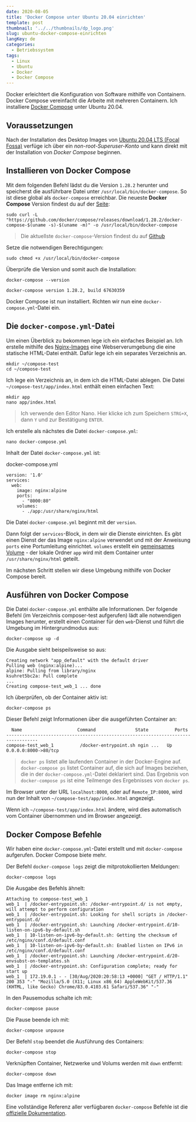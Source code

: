 ```yaml
---
date: 2020-08-05
title: 'Docker Compose unter Ubuntu 20.04 einrichten'
template: post
thumbnail: '../../thumbnails/dp_logo.png'
slug: ubuntu-docker-compose-einrichten
langKey: de
categories:
  - Betriebssystem
tags:
  - Linux
  - Ubuntu
  - Docker
  - Docker Compose
---
```


Docker erleichtert die Konfiguration von Software mithilfe von Containern. Docker Compose vereinfacht die Arbeite mit mehreren Containern. Ich installiere [Docker Compose](https://docs.docker.com/compose/) unter Ubuntu 20.04.

## Voraussetzungen

Nach der Installation des Desktop Images von [Ubuntu 20.04 LTS (Focal Fossa)](https://releases.ubuntu.com/20.04/) verfüge ich über ein _non-root-Superuser-Konto_ und kann direkt mit der Installation von _Docker Compose_ beginnen.

## Installieren von Docker Compose

Mit dem folgenden Befehl lädst du die Version `1.28.2` herunter und speicherst die ausführbare Datei unter `/usr/local/bin/docker-compose`. So ist diese global als `docker-compose` erreichbar. Die neueste **Docker Compose** Version findest du auf der [Seite](https://github.com/docker/compose/releases):

```
sudo curl -L "https://github.com/docker/compose/releases/download/1.28.2/docker-compose-$(uname -s)-$(uname -m)" -o /usr/local/bin/docker-compose
```

> Die aktuellste `docker-compose`-Version findest du auf [Github](https://github.com/docker/compose/releases)

Setze die notwendigen Berechtigungen:

```
sudo chmod +x /usr/local/bin/docker-compose
```

Überprüfe die Version und somit auch die Installation:

```
docker-compose --version

docker-compose version 1.28.2, build 67630359
```

Docker Compose ist nun installiert. Richten wir nun eine `docker-compose.yml`-Datei ein.

## Die `docker-compose.yml`-Datei

Um einen Überblick zu bekommen lege ich ein einfaches Beispiel an. Ich erstelle mithilfe des [Nginx-Images](https://hub.docker.com/_/nginx) eine Webserverumgebung die eine statische HTML-Datei enthält. Dafür lege ich ein separates Verzeichnis an.

```
mkdir ~/compose-test
cd ~/compose-test

```

Ich lege ein Verzeichnis an, in dem ich die HTML-Datei ablegen. Die Datei `~/compose-test/app/index.html` enthält einen einfachen Text:

```
mkdir app
nano app/index.html
```

> Ich verwende den Editor Nano. Hier klicke ich zum Speichern `STRG+X`, dann `Y` und zur Bestätigung `ENTER`.

Ich erstelle als nächstes die Datei `docker-compose.yml`:

```
nano docker-compose.yml

```

Inhalt der Datei `docker-compose.yml` ist:

docker-compose.yml

```
version: '1.0'
services:
  web:
    image: nginx:alpine
    ports:
      - "8000:80"
    volumes:
      - ./app:/usr/share/nginx/html

```

Die Datei `docker-compose.yml` beginnt mit der `version`.

Dann folgt der `services`-Block, in dem wir die Dienste einrichten. Es gibt einen Dienst der das Image `nginx:alpine` verwendet und mit der Anweisung `ports` eine Portumleitung einrichtet. `volumes` erstellt ein [gemeinsames Volume](https://docs.docker.com/compose/compose-file/#volumes) - der lokale Ordner `app` wird mit dem Container unter `/usr/share/nginx/html` geteilt.

Im nächsten Schritt stellen wir diese Umgebung mithilfe von Docker Compose bereit.

## Ausführen von Docker Compose

Die Datei `docker-compose.yml` enthälte alle Informationen. Der folgende Befehl (im Verzeichnis composer-test aufgerufen) lädt alle notwendigen Images herunter, erstellt einen Container für den `web`-Dienst und führt die Umgebung im Hintergrundmodus aus:

```
docker-compose up -d
```

Die Ausgabe sieht beispeilsweise so aus:

```
Creating network "app_default" with the default driver
Pulling web (nginx:alpine)...
alpine: Pulling from library/nginx
ksuhret5bc2a: Pull complete
...
Creating compose-test_web_1 ... done
```

Ich überprüfen, ob der Container aktiv ist:

```
docker-compose ps

```

Dieser Befehl zeigt Informationen über die ausgeführten Container an:

```
  Name                     Command               State          Ports
----------------------------------------------------------------------------------
compose-test_web_1          /docker-entrypoint.sh ngin ...   Up      0.0.0.0:8000->80/tcp

```

> `docker ps` listet alle laufenden Container in der Docker-Engine auf. `docker-compose ps` listet Container auf, die sich auf Images beziehen, die in der `docker-compose.yml`-Datei deklariert sind. Das Ergebnis von `docker-compose ps` ist eine Teilmenge des Ergebnisses von `docker ps`.

Im Browser unter der URL `localhost:8000`, oder auf `Remote_IP:8000`, wird nun der Inhalt von `~/compose-test/app/index.html` angezeigt.

Wenn ich `~/compose-test/app/index.html` ändere, wird dies automatisch vom Container übernommen und im Browser angezeigt.

## Docker Compose Befehle

Wir haben eine `docker-compose.yml`-Datei erstellt und mit `docker-compose` aufgerufen. Docker Compose biete mehr.

Der Befehl `docker-compose logs` zeigt die mitprotokollierten Meldungen:

```
docker-compose logs

```

Die Ausgabe des Befehls ähnelt:

```
Attaching to compose-test_web_1
web_1  | /docker-entrypoint.sh: /docker-entrypoint.d/ is not empty, will attempt to perform configuration
web_1  | /docker-entrypoint.sh: Looking for shell scripts in /docker-entrypoint.d/
web_1  | /docker-entrypoint.sh: Launching /docker-entrypoint.d/10-listen-on-ipv6-by-default.sh
web_1  | 10-listen-on-ipv6-by-default.sh: Getting the checksum of /etc/nginx/conf.d/default.conf
web_1  | 10-listen-on-ipv6-by-default.sh: Enabled listen on IPv6 in /etc/nginx/conf.d/default.conf
web_1  | /docker-entrypoint.sh: Launching /docker-entrypoint.d/20-envsubst-on-templates.sh
web_1  | /docker-entrypoint.sh: Configuration complete; ready for start up
web_1  | 172.19.0.1 - - [30/Aug/2020:20:58:13 +0000] "GET / HTTP/1.1" 200 353 "-" "Mozilla/5.0 (X11; Linux x86_64) AppleWebKit/537.36 (KHTML, like Gecko) Chrome/83.0.4103.61 Safari/537.36" "-"

```

In den Pausemodus schalte ich mit:

```dash
docker-compose pause
```

Die Pause beende ich mit:

```dash
docker-compose unpause
```

Der Befehl `stop` beendet die Ausführung des Containers:

```dash
docker-compose stop
```

Verknüpften Container, Netzwerke und Volums werden mit `down` entfernt:

```dash
docker-compose down
```

Das Image entferne ich mit:

```dash
docker image rm nginx:alpine
```

Eine vollständige Referenz aller verfügbaren `docker-compose` Befehle ist die [offizielle Dokumentation](https://docs.docker.com/compose/reference/).
